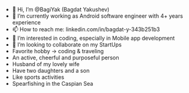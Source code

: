 + 👋 Hi, I’m @BagiYak (Bagdat Yakushev)
+ 🌱 I’m currently working as Android software engineer with 4+ years experience
+ 📫 How to reach me: linkedin.com/in/bagdat-y-343b251b3
+ 👀 I’m interested in coding, especially in Mobile app development
+ 💞️ I’m looking to collaborate on my StartUps
+ Favorite hobby -> coding & traveling
+ An active, cheerful and purposeful person
+ Husband of my lovely wife
+ Have two daughters and a son
+ Like sports activities
+ Spearfishing in the Caspian Sea
